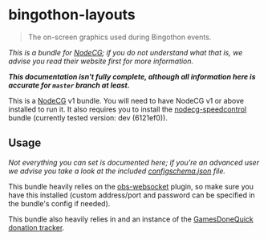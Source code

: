 # bingothon-layouts

> The on-screen graphics used during Bingothon events.

*This is a bundle for [NodeCG](https://nodecg.com/); if you do not understand what that is, we advise you read their website first for more information.*

***This documentation isn't fully complete, although all information here is accurate for `master` branch at least.***

This is a [NodeCG](https://nodecg.com) v1 bundle. You will need to have NodeCG v1 or above installed to run it. It also requires you to install the [nodecg-speedcontrol](https://github.com/speedcontrol/nodecg-speedcontrol) bundle (currently tested version: dev (6121ef0)).

## Usage

*Not everything you can set is documented here; if you're an advanced user we advise you take a look at the included [configschema.json](configschema.json) file.*

This bundle heavily relies on the [obs-websocket](https://github.com/Palakis/obs-websocket) plugin, so make sure you have this installed (custom address/port and password can be specified in the bundle's config if needed).

This bundle also heavily relies in and an instance of the [GamesDoneQuick donation tracker](https://github.com/GamesDoneQuick/donation-tracker).
